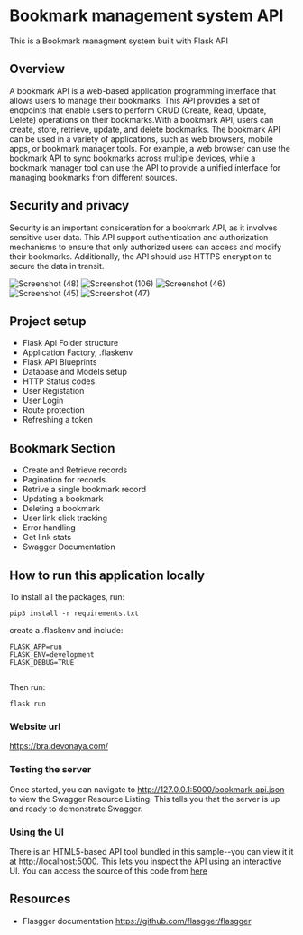 #   Bookmark management system API

This is a Bookmark managment system built with Flask API

## Overview
A bookmark API is a web-based application programming interface that allows users to manage their bookmarks. This API provides a set of endpoints that enable users to perform CRUD (Create, Read, Update, Delete) operations on their bookmarks.With a bookmark API, users can create, store, retrieve, update, and delete bookmarks.
The bookmark API can be used in a variety of applications, such as web browsers, mobile apps, or bookmark manager tools. For example, a web browser can use the bookmark API to sync bookmarks across multiple devices, while a bookmark manager tool can use the API to provide a unified interface for managing bookmarks from different sources.

## Security and privacy
Security is an important consideration for a bookmark API, as it involves sensitive user data. This API support authentication and authorization mechanisms to ensure that only authorized users can access and modify their bookmarks. Additionally, the API should use HTTPS encryption to secure the data in transit.

![Screenshot (48)](https://user-images.githubusercontent.com/63925047/232069081-c2fb33b2-e857-4325-9500-18bc7627d786.png)
![Screenshot (106)](https://user-images.githubusercontent.com/63925047/210275145-caad10ad-913d-448e-9927-9dfcaeb09673.png)
![Screenshot (46)](https://user-images.githubusercontent.com/63925047/232069067-ddbbeec3-3db7-4f22-8487-df34d0974438.png)
![Screenshot (45)](https://user-images.githubusercontent.com/63925047/232069056-f811d576-bb8d-427d-9404-4e825c048562.png)
![Screenshot (47)](https://user-images.githubusercontent.com/63925047/232069076-d3c706f4-5511-44db-b6ee-5bc8b5416817.png)


## Project setup
- Flask Api Folder structure
- Application Factory, .flaskenv
- Flask API Blueprints
- Database and Models setup
- HTTP Status codes
- User Registation
- User Login
- Route protection
- Refreshing a token

## Bookmark Section
- Create and Retrieve records
- Pagination for records
- Retrive a single bookmark record
- Updating a bookmark
- Deleting a bookmark 
- User link click tracking
- Error handling 
- Get link stats
- Swagger Documentation

## How to run this application locally

To install all the packages, run:

```
pip3 install -r requirements.txt

```

create a .flaskenv and include:

```
FLASK_APP=run
FLASK_ENV=development
FLASK_DEBUG=TRUE


```

Then run:

```
flask run

```
### Website url
https://bra.devonaya.com/

### Testing the server
Once started, you can navigate to 
http://127.0.0.1:5000/bookmark-api.json to view the Swagger Resource Listing.
This tells you that the server is up and ready to demonstrate Swagger.
### Using the UI
There is an HTML5-based API tool bundled in this sample--you can view it it at [http://localhost:5000](http://localhost:8080). This lets you inspect the API using an interactive UI.  You can access the source of this code from [here](https://github.com/swagger-api/swagger-ui)
​
## Resources
-   Flasgger documentation
https://github.com/flasgger/flasgger


